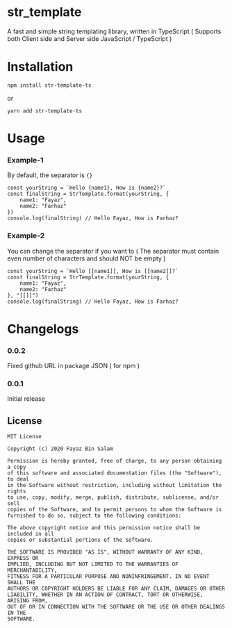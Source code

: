 # str_template
A fast and simple string templating library, written in TypeScript ( Supports both Client side and Server side JavaScript / TypeScript )

# Installation

```
npm install str-template-ts
```

or

```
yarn add str-template-ts
```

# Usage
### Example-1
By default, the separator is `{}`

```
const yourString = `Hello {name1}, How is {name2}?`
const finalString = StrTemplate.format(yourString, {
    name1: "Fayaz",
    name2: "Farhaz"
})
console.log(finalString) // Hello Fayaz, How is Farhaz?
```

### Example-2
You can change the separator if you want to ( The separator must contain even number of characters and should NOT be empty )

```
const yourString = `Hello [[name1]], How is [[name2]]?`
const finalString = StrTemplate.format(yourString, {
    name1: "Fayaz",
    name2: "Farhaz"
}, "[[]]")
console.log(finalString) // Hello Fayaz, How is Farhaz?
```

# Changelogs
### 0.0.2
Fixed github URL in package JSON ( for npm )

### 0.0.1
Initial release

## License

```
MIT License

Copyright (c) 2020 Fayaz Bin Salam

Permission is hereby granted, free of charge, to any person obtaining a copy
of this software and associated documentation files (the "Software"), to deal
in the Software without restriction, including without limitation the rights
to use, copy, modify, merge, publish, distribute, sublicense, and/or sell
copies of the Software, and to permit persons to whom the Software is
furnished to do so, subject to the following conditions:

The above copyright notice and this permission notice shall be included in all
copies or substantial portions of the Software.

THE SOFTWARE IS PROVIDED "AS IS", WITHOUT WARRANTY OF ANY KIND, EXPRESS OR
IMPLIED, INCLUDING BUT NOT LIMITED TO THE WARRANTIES OF MERCHANTABILITY,
FITNESS FOR A PARTICULAR PURPOSE AND NONINFRINGEMENT. IN NO EVENT SHALL THE
AUTHORS OR COPYRIGHT HOLDERS BE LIABLE FOR ANY CLAIM, DAMAGES OR OTHER
LIABILITY, WHETHER IN AN ACTION OF CONTRACT, TORT OR OTHERWISE, ARISING FROM,
OUT OF OR IN CONNECTION WITH THE SOFTWARE OR THE USE OR OTHER DEALINGS IN THE
SOFTWARE.
```